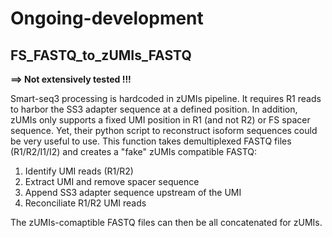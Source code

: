 # Ongoing-development

## FS_FASTQ_to_zUMIs_FASTQ

**==> Not extensively tested !!!**

Smart-seq3 processing is hardcoded in zUMIs pipeline. It requires R1 reads to harbor the SS3 adapter sequence at a defined position. In addition, zUMIs only supports a fixed UMI position in R1 (and not R2) or FS spacer sequence. Yet, their python script to reconstruct isoform sequences could be very useful to use. This function takes demultiplexed FASTQ files (R1/R2/I1/I2) and creates a "fake" zUMIs compatible FASTQ:

1. Identify UMI reads (R1/R2)
2. Extract UMI and remove spacer sequence
3. Append SS3 adapter sequence upstream of the UMI
4. Reconciliate R1/R2 UMI reads

The zUMIs-comaptible FASTQ files can then be all concatenated for zUMIs. 
